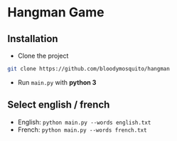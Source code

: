 # Hangman Game

## Installation 

- Clone the project
```bash
git clone https://github.com/bloodymosquito/hangman
```

- Run `main.py` with **python 3** 

## Select english / french

- English: `python main.py --words english.txt`
- French: `python main.py --words french.txt`

